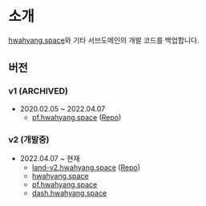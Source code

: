 # 소개

[hwahyang.space](https://hwahyang.space)와 기타 서브도메인의 개발 코드를 백업합니다.

## 버전

### v1 (ARCHIVED)

- 2020.02.05 ~ 2022.04.07
    - [pf.hwahyang.space](https://pf-v1.hwahyang.space) ([Repo](https://github.com/hwahyang-space/v1_Portfolio))

### v2 (개발중)

- 2022.04.07 ~ 현재
    - [land-v2.hwahyang.space](https://land-v2.hwahyang.space) ([Repo](https://github.com/hwahyang-space/v2_ComingSoon))
    - [hwahyang.space](https://hwahyang.space)
    - [pf.hwahyang.space](https://pf.hwahyang.space)
    - [dash.hwahyang.space](https://dash.hwahyang.space)